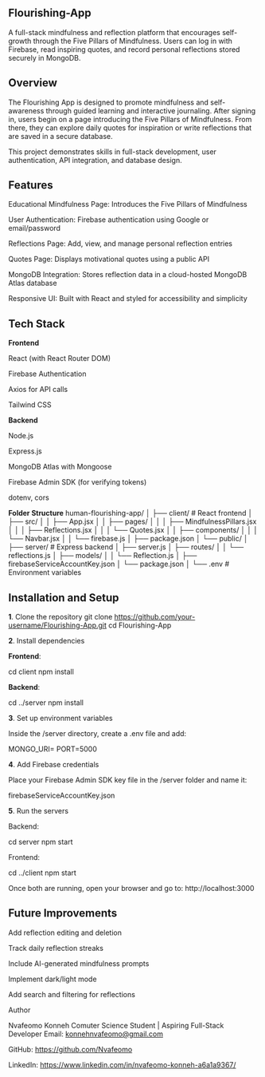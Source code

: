 ## Flourishing-App
A full-stack mindfulness and reflection platform that encourages self-growth through the Five Pillars of Mindfulness.
Users can log in with Firebase, read inspiring quotes, and record personal reflections stored securely in MongoDB.

## Overview

The Flourishing App is designed to promote mindfulness and self-awareness through guided learning and interactive journaling.
After signing in, users begin on a page introducing the Five Pillars of Mindfulness. From there, they can explore daily quotes for inspiration or write reflections that are saved in a secure database.

This project demonstrates skills in full-stack development, user authentication, API integration, and database design.

## Features

Educational Mindfulness Page: Introduces the Five Pillars of Mindfulness

User Authentication: Firebase authentication using Google or email/password

Reflections Page: Add, view, and manage personal reflection entries

Quotes Page: Displays motivational quotes using a public API

MongoDB Integration: Stores reflection data in a cloud-hosted MongoDB Atlas database

Responsive UI: Built with React and styled for accessibility and simplicity

## Tech Stack

**Frontend**

React (with React Router DOM)

Firebase Authentication

Axios for API calls

Tailwind CSS

**Backend**

Node.js

Express.js

MongoDB Atlas with Mongoose

Firebase Admin SDK (for verifying tokens)

dotenv, cors

**Folder Structure**
human-flourishing-app/
│
├── client/                 # React frontend
│   ├── src/
│   │   ├── App.jsx
│   │   ├── pages/
│   │   │   ├── MindfulnessPillars.jsx
│   │   │   ├── Reflections.jsx
│   │   │   └── Quotes.jsx
│   │   ├── components/
│   │   │   └── Navbar.jsx
│   │   └── firebase.js
│   ├── package.json
│   └── public/
│
├── server/                 # Express backend
│   ├── server.js
│   ├── routes/
│   │   └── reflections.js
│   ├── models/
│   │   └── Reflection.js
│   ├── firebaseServiceAccountKey.json
│   └── package.json
│
└── .env                    # Environment variables
## Installation and Setup
**1**. Clone the repository
git clone https://github.com/your-username/Flourishing-App.git
cd Flourishing-App

**2**. Install dependencies

**Frontend**:

cd client
npm install


**Backend**:

cd ../server
npm install

**3**. Set up environment variables

Inside the /server directory, create a .env file and add:

MONGO_URI=<your MongoDB Atlas connection string>
PORT=5000

**4**. Add Firebase credentials

Place your Firebase Admin SDK key file in the /server folder and name it:

firebaseServiceAccountKey.json

**5**. Run the servers

Backend:

cd server
npm start


Frontend:

cd ../client
npm start


Once both are running, open your browser and go to:
http://localhost:3000

## Future Improvements

Add reflection editing and deletion

Track daily reflection streaks

Include AI-generated mindfulness prompts

Implement dark/light mode

Add search and filtering for reflections

Author

Nvafeomo Konneh
Comuter Science Student | Aspiring Full-Stack Developer
Email: konnehnvafeomo@gmail.com

GitHub: https://github.com/Nvafeomo

LinkedIn: https://www.linkedin.com/in/nvafeomo-konneh-a6a1a9367/

